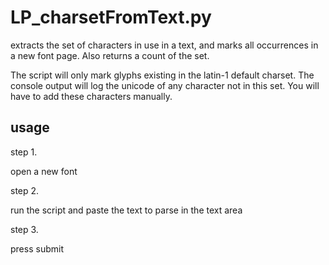 # LP_charsetFromText.py

extracts the set of characters in use in a text, and marks all occurrences in a new font page.
Also returns a count of the set.

The script will only mark glyphs existing in the latin-1 default charset. The console output will log the unicode of any character not in this set. You will have to add these characters manually.

## usage

step 1.

open a new font

step 2.

run the script and paste the text to parse in the text area

step 3.

press submit



